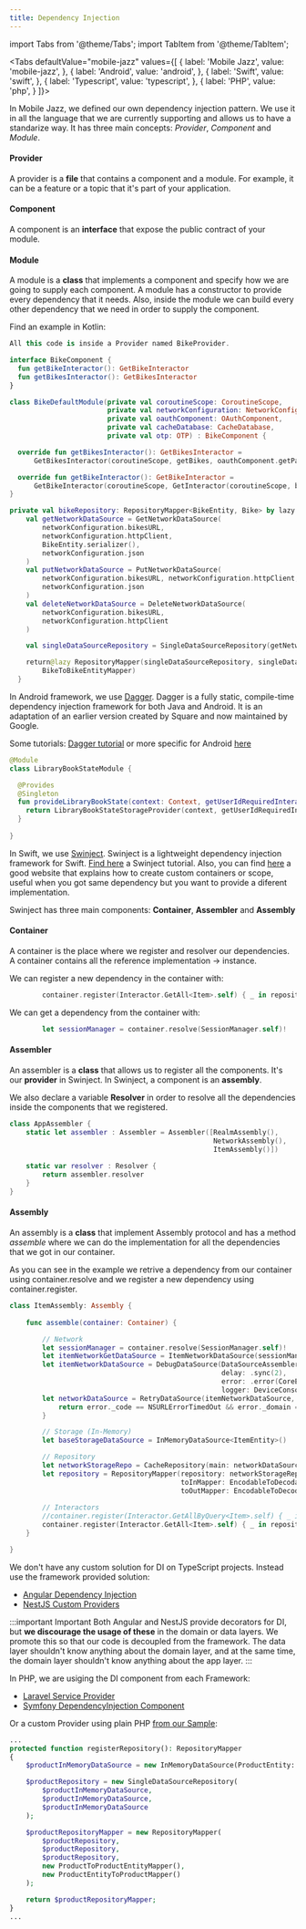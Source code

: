 ```yaml
---
title: Dependency Injection
---
```


import Tabs from '@theme/Tabs';
import TabItem from '@theme/TabItem';

<Tabs defaultValue="mobile-jazz" values={[
{ label: 'Mobile Jazz', value: 'mobile-jazz', },
    { label: 'Android', value: 'android', },
    { label: 'Swift', value: 'swift', },
    { label: 'Typescript', value: 'typescript', },
    { label: 'PHP', value: 'php', }
]}>

<TabItem value="mobile-jazz">

In Mobile Jazz, we defined our own dependency injection pattern. We use it in all the language that we are currently supporting and allows us to have a standarize way. It has three main concepts: *Provider*, *Component* and *Module*.

#### Provider
A provider is a **file** that contains a component and a module. For example, it can be a feature or a topic that it's part of your application.

#### Component
A component is an **interface** that expose the public contract of your module.

#### Module
A module is a **class** that implements a component and specify how we are going to supply each component. A module has a constructor to provide every dependency that it needs. Also, inside the module we can build every other dependency that we need in order to supply the component.

Find an example in Kotlin:

```kotlin
All this code is inside a Provider named BikeProvider.

interface BikeComponent {
  fun getBikeInteractor(): GetBikeInteractor
  fun getBikesInteractor(): GetBikesInteractor
}

class BikeDefaultModule(private val coroutineScope: CoroutineScope,
                        private val networkConfiguration: NetworkConfiguration,
                        private val oauthComponent: OAuthComponent,
                        private val cacheDatabase: CacheDatabase,
                        private val otp: OTP) : BikeComponent {

  override fun getBikesInteractor(): GetBikesInteractor =
      GetBikesInteractor(coroutineScope, getBikes, oauthComponent.getPasswordTokenInteractor(), getSelectedBikeID)

  override fun getBikeInteractor(): GetBikeInteractor =
      GetBikeInteractor(coroutineScope, GetInteractor(coroutineScope, bikeRepository), oauthComponent.getPasswordTokenInteractor(), getSelectedBikeID, getBikeAdapterInteractor)
}

private val bikeRepository: RepositoryMapper<BikeEntity, Bike> by lazy {
    val getNetworkDataSource = GetNetworkDataSource(
        networkConfiguration.bikesURL,
        networkConfiguration.httpClient,
        BikeEntity.serializer(),
        networkConfiguration.json
    )
    val putNetworkDataSource = PutNetworkDataSource(
        networkConfiguration.bikesURL, networkConfiguration.httpClient, BikeEntity.serializer(),
        networkConfiguration.json
    )
    val deleteNetworkDataSource = DeleteNetworkDataSource(
        networkConfiguration.bikesURL,
        networkConfiguration.httpClient
    )

    val singleDataSourceRepository = SingleDataSourceRepository(getNetworkDataSource, putNetworkDataSource, deleteNetworkDataSource)

    return@lazy RepositoryMapper(singleDataSourceRepository, singleDataSourceRepository, singleDataSourceRepository, BikeEntityToBikeMapper,
        BikeToBikeEntityMapper)
  }
```

</TabItem>

<TabItem value="android">

In Android framework, we use [Dagger](https://dagger.dev/). Dagger is a fully static, compile-time dependency injection framework for both Java and Android. It is an adaptation of an earlier version created by Square and now maintained by Google.

Some tutorials: [Dagger tutorial](https://dagger.dev/tutorial/) or more specific for Android [here](https://codelabs.developers.google.com/codelabs/android-dagger/#1)


```kotlin
@Module
class LibraryBookStateModule {

  @Provides
  @Singleton
  fun provideLibraryBookState(context: Context, getUserIdRequiredInteractor: GetUserIdRequiredInteractor): LibraryBookStateProvider {
    return LibraryBookStateStorageProvider(context, getUserIdRequiredInteractor = getUserIdRequiredInteractor)
  }
  
}
```

</TabItem>


<TabItem value="swift">

In Swift, we use [Swinject](https://github.com/Swinject/Swinject). Swinject is a lightweight dependency injection framework for Swift. [Find here](https://www.raywenderlich.com/17-swinject-tutorial-for-ios-getting-started) a Swinject tutorial. Also, you can find [here](https://felginep.github.io/2019-02-05/swinject-in-practice) a good website that explains how to create custom containers or scope, useful when you got same dependency but you want to provide a diferent implementation.

Swinject has three main components: **Container**, **Assembler** and **Assembly**

#### Container

A container is the place where we register and resolver our dependencies. A container contains all the reference implementation -> instance.

We can register a new dependency in the container with:

```swift
		container.register(Interactor.GetAll<Item>.self) { _ in repository.toGetAllInteractor(DispatchQueueExecutor(), AllObjectsQuery()) }
```

We can get a dependency from the container with:
```swift
        let sessionManager = container.resolve(SessionManager.self)!
```

#### Assembler

An assembler is a **class** that allows us to register all the components. It's our **provider** in Swinject. In Swinject, a component is an **assembly**.

We also declare a variable **Resolver** in order to resolve all the dependencies inside the components that we registered.

```swift
class AppAssembler {
    static let assembler : Assembler = Assembler([RealmAssembly(),
                                                  NetworkAssembly(),
                                                  ItemAssembly()])
    
    static var resolver : Resolver {
        return assembler.resolver
    }
}
```

#### Assembly

An assembly is a **class** that implement Assembly protocol and has a method *assemble* where we can do the implementation for all the dependencies that we got in our container.

As you can see in the example we retrive a dependency from our container using container.resolve and we register a new dependency using container.register.

```swift
class ItemAssembly: Assembly {
    
    func assemble(container: Container) {

		// Network
        let sessionManager = container.resolve(SessionManager.self)!
        let itemNetworkGetDataSource = ItemNetworkDataSource(sessionManager) // <-- Only implements GetDataSource
        let itemNetworkDataSource = DebugDataSource(DataSourceAssembler(get: itemNetworkGetDataSource),
                                                    delay: .sync(2),
                                                    error: .error(CoreError.Failed("Debug Fail"), probability: 0.02),
                                                    logger: DeviceConsoleLogger())
        let networkDataSource = RetryDataSource(itemNetworkDataSource, retryCount: 1) { error in
            return error._code == NSURLErrorTimedOut && error._domain == NSURLErrorDomain
        }

        // Storage (In-Memory)
        let baseStorageDataSource = InMemoryDataSource<ItemEntity>()

		// Repository
        let networkStorageRepo = CacheRepository(main: networkDataSource, cache: baseStorageDataSource)
        let repository = RepositoryMapper(repository: networkStorageRepo,
                                          toInMapper: EncodableToDecodableMapper<Item, ItemEntity>(), // ItemToItemEntityMapper(),
                                          toOutMapper: EncodableToDecodableMapper<ItemEntity, Item>()) // ItemEntityToItemMapper())
        
        // Interactors
        //container.register(Interactor.GetAllByQuery<Item>.self) { _ in repository.toGetAllByQueryInteractor(DispatchQueueExecutor()) }
        container.register(Interactor.GetAll<Item>.self) { _ in repository.toGetAllInteractor(DispatchQueueExecutor(), AllObjectsQuery()) }
    }

}
```

</TabItem>

<TabItem value="typescript">

We don't have any custom solution for DI on TypeScript projects. Instead use the framework provided solution:

- [Angular Dependency Injection](https://angular.io/guide/dependency-injection)
- [NestJS Custom Providers](https://docs.nestjs.com/fundamentals/custom-providers)

:::important Important
Both Angular and NestJS provide decorators for DI, but **we discourage the usage of these** in the domain or data layers. We promote this so that our code is decoupled from the framework. The data layer shouldn't know anything about the domain layer, and at the same time, the domain layer shouldn't know anything about the app layer.
:::

</TabItem>

<TabItem value="php">
  
In PHP, we are usiging the DI component from each Framework:

* [Laravel Service Provider](https://laravel.com/docs/5.8/providers)
* [Symfony DependencyInjection Component](https://symfony.com/doc/current/create_framework/dependency_injection.html)

Or a custom Provider using plain PHP [from our Sample](https://github.com/mobilejazz/harmony-php/blob/master/sample/src/app/product/ProductProvider.php):

```php
...
protected function registerRepository(): RepositoryMapper
{
    $productInMemoryDataSource = new InMemoryDataSource(ProductEntity::class);

    $productRepository = new SingleDataSourceRepository(
        $productInMemoryDataSource,
        $productInMemoryDataSource,
        $productInMemoryDataSource
    );

    $productRepositoryMapper = new RepositoryMapper(
        $productRepository,
        $productRepository,
        $productRepository,
        new ProductToProductEntityMapper(),
        new ProductEntityToProductMapper()
    );

    return $productRepositoryMapper;
}
...

```

</TabItem>

</Tabs>
